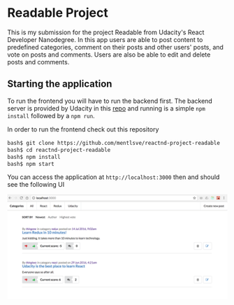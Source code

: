 # Readable Project

This is my submission for the project Readable from Udacity's React Developer Nanodegree. In this app users are able to post content to predefined categories, comment on their posts and other users' posts, and vote on posts and comments. Users are also be able to edit and delete posts and comments.

## Starting the application

To run the frontend you will have to run the backend first. The backend server is provided by Udacity in this [repo](https://github.com/udacity/reactnd-project-readable-starter) and running is a simple `npm install` followed by a `npm run`.

In order to run the frontend check out this repository

```
bash$ git clone https://github.com/mentlsve/reactnd-project-readable
bash$ cd reactnd-project-readable
bash$ npm install
bash$ npm start
```

You can access the application at `http://localhost:3000` then and should see the following UI

![Home Screen](home-screen.png)
